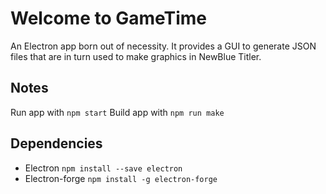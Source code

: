 # Welcome to GameTime

An Electron app born out of necessity. It provides a GUI to generate JSON files that are in turn used to make graphics 
in NewBlue Titler.

## Notes
Run app with `npm start`
Build app with `npm run make`

## Dependencies
* Electron `npm install --save electron`
* Electron-forge `npm install -g electron-forge`